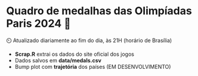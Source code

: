 # Quadro de medalhas das Olimpíadas Paris 2024 🏅

⏲️ Atualizado diariamente ao fim do dia, às 21H (horário de Brasília)

- **Scrap.R** extrai os dados do site oficial dos jogos
- Dados salvos em **data/medals.csv**
- Bump plot com **trajetória** dos países (EM DESENVOLVIMENTO)
